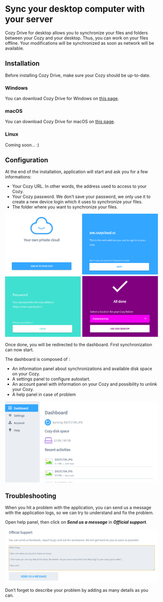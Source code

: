 # Sync your desktop computer with your server

Cozy Drive for desktop allows you to synchronize your files and folders between your Cozy and your desktop. Thus, you can work on your files offline. Your modifications will be synchronized as soon as network will be available.

## Installation

Before installing Cozy Drive, make sure your Cozy should be up-to-date.


### Windows

You can download Cozy Drive for Windows on [this page](https://docs.cozy.io/en/download/).

### macOS

You can download Cozy Drive for macOS on [this page](https://docs.cozy.io/en/download/).

### Linux

Coming soon… :)

## Configuration

At the end of the installation, application will start and ask you for a few informations:

* Your Cozy URL. In other words, the address used to access to your Cozy.
* Your Cozy password. We don’t save your password, we only use it to create a new device login which it uses to synchronize your files.
* The folder where you want to synchronize your files.

![Onboarding](/assets/images/desktop/en_onboarding.png)

Once done, you will be redirected to the dashboard. First synchronization can now start.

The dashboard is composed of :

* An information panel about synchronizations and available disk space on your Cozy.
* A settings panel to configure autostart.
* An account panel with information on your Cozy and possibility to unlink your Cozy.
* A help panel in case of problem

![Dashboard](/assets/images/desktop/en_dashboard.png)


##  Troubleshooting

When you hit a problem with the application, you can send us a message with the application logs, so we can try to understand and fix the problem.

Open help panel, then click on ***Send us a message*** in ***Official support***.

![Trouble](/assets/images/desktop/en_trouble.png)

Don’t forget to describe your problem by adding as many details as you can.
